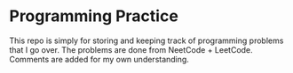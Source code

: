 # Programming Practice

This repo is simply for storing and keeping track of programming problems that I go over. The problems are done from NeetCode + LeetCode. Comments are added for my own understanding.
